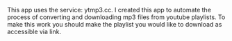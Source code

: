 This app uses the service: ytmp3.cc.
I created this app to automate the process of converting and downloading mp3 files from youtube playlists.
To make this work you should make the playlist you would like to download as accessible via link.
